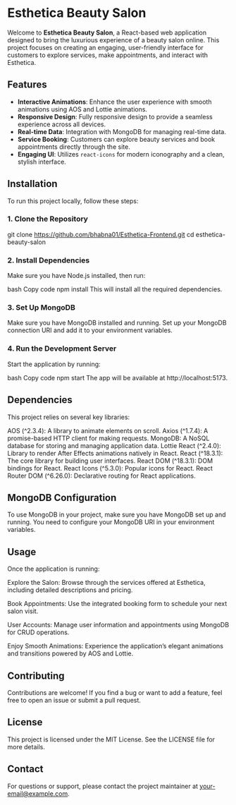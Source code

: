 # Esthetica Beauty Salon

Welcome to **Esthetica Beauty Salon**, a React-based web application designed to bring the luxurious experience of a beauty salon online. This project focuses on creating an engaging, user-friendly interface for customers to explore services, make appointments, and interact with Esthetica.

## Features

- **Interactive Animations**: Enhance the user experience with smooth animations using AOS and Lottie animations.
- **Responsive Design**: Fully responsive design to provide a seamless experience across all devices.
- **Real-time Data**: Integration with MongoDB for managing real-time data.
- **Service Booking**: Customers can explore beauty services and book appointments directly through the site.
- **Engaging UI**: Utilizes `react-icons` for modern iconography and a clean, stylish interface.

## Installation

To run this project locally, follow these steps:

### 1. Clone the Repository
git clone https://github.com/bhabna01/Esthetica-Frontend.git
cd esthetica-beauty-salon
### 2. Install Dependencies
Make sure you have Node.js installed, then run:

bash
Copy code
npm install
This will install all the required dependencies.

### 3. Set Up MongoDB
Make sure you have MongoDB installed and running. Set up your MongoDB connection URI and add it to your environment variables.

### 4. Run the Development Server
Start the application by running:

bash
Copy code
npm start
The app will be available at http://localhost:5173.

## Dependencies
This project relies on several key libraries:

AOS (^2.3.4): A library to animate elements on scroll.
Axios (^1.7.4): A promise-based HTTP client for making requests.
MongoDB: A NoSQL database for storing and managing application data.
Lottie React (^2.4.0): Library to render After Effects animations natively in React.
React (^18.3.1): The core library for building user interfaces.
React DOM (^18.3.1): DOM bindings for React.
React Icons (^5.3.0): Popular icons for React.
React Router DOM (^6.26.0): Declarative routing for React applications.

## MongoDB Configuration
To use MongoDB in your project, make sure you have MongoDB set up and running. You need to configure your MongoDB URI in your environment variables.

## Usage
Once the application is running:

Explore the Salon: Browse through the services offered at Esthetica, including detailed descriptions and pricing.

Book Appointments: Use the integrated booking form to schedule your next salon visit.

User Accounts: Manage user information and appointments using MongoDB for CRUD operations.

Enjoy Smooth Animations: Experience the application’s elegant animations and transitions powered by AOS and Lottie.

## Contributing
Contributions are welcome! If you find a bug or want to add a feature, feel free to open an issue or submit a pull request.

## License
This project is licensed under the MIT License. See the LICENSE file for more details.

## Contact
For questions or support, please contact the project maintainer at your-email@example.com.